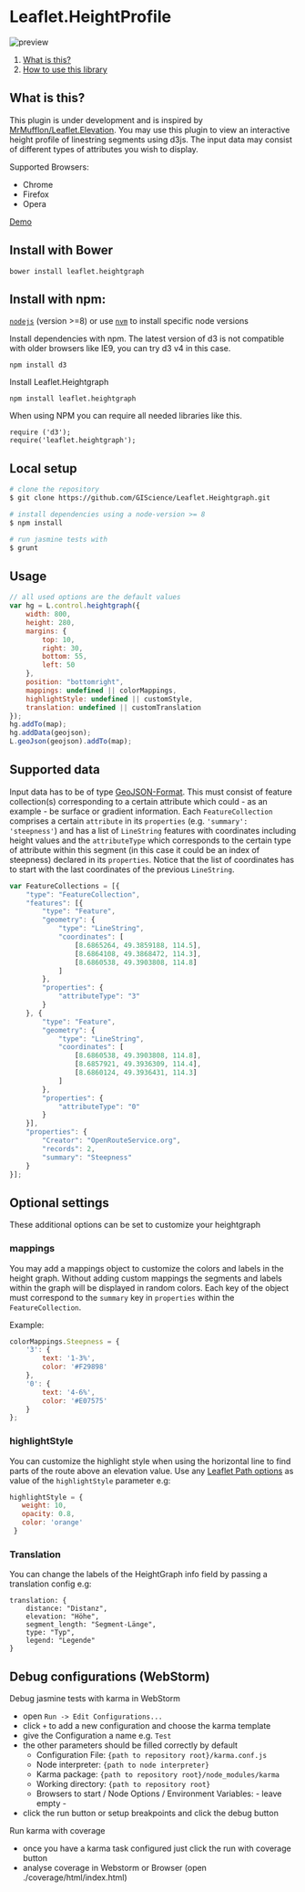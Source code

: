 # Leaflet.HeightProfile

![preview](https://cloud.githubusercontent.com/assets/10322094/22474104/472bcc88-e7db-11e6-8c9e-7e1d53cd0b57.png)

1. [What is this?](https://github.com/GIScience/Leaflet.Heightgraph#what-is-this)
2. [How to use this library](https://github.com/GIScience/Leaflet.Heightgraph#how-to-use)

## What is this?

This plugin is under development and is inspired by [MrMufflon/Leaflet.Elevation](https://github.com/MrMufflon/Leaflet.Elevation).
You may use this plugin to view an interactive height profile of linestring segments using d3js.
The input data may consist of different types of attributes you wish to display.

Supported Browsers:
- Chrome
- Firefox
- Opera

[Demo](https://giscience.github.io/Leaflet.Heightgraph)

## Install with Bower

`` bower install leaflet.heightgraph ``


## Install with npm:

[`nodejs`](https://nodejs.org/en/download/) (version >=8)
or use [`nvm`](https://github.com/nvm-sh/nvm/blob/master/README.md) to install specific node versions

Install dependencies with npm. The latest version of d3 is not compatible with older browsers like IE9, you can try d3 v4 in this case.
```
npm install d3
```

Install Leaflet.Heightgraph
```
npm install leaflet.heightgraph
```

When using NPM you can require all needed libraries like this.
```
require ('d3');
require('leaflet.heightgraph');
```

## Local setup

```bash
# clone the repository
$ git clone https://github.com/GIScience/Leaflet.Heightgraph.git

# install dependencies using a node-version >= 8
$ npm install

# run jasmine tests with
$ grunt
```

## Usage

```javascript
// all used options are the default values
var hg = L.control.heightgraph({
    width: 800,
    height: 280,
    margins: {
        top: 10,
        right: 30,
        bottom: 55,
        left: 50
    },
    position: "bottomright",
    mappings: undefined || colorMappings,
    highlightStyle: undefined || customStyle,
    translation: undefined || customTranslation
});
hg.addTo(map);
hg.addData(geojson);
L.geoJson(geojson).addTo(map);
```

## Supported data
Input data has to be of type [GeoJSON-Format](http://geojson.org/).
This must consist of feature collection(s) corresponding to a certain attribute which could - as an example - be surface or gradient information.
Each `FeatureCollection` comprises a certain `attribute` in its `properties` (e.g. `'summary': 'steepness'`) and has a list of
`LineString` features with coordinates including height values and the `attributeType` which corresponds to the certain type of
attribute within this segment (in this case it could be an index of steepness) declared in its `properties`.
Notice that the list of coordinates has to start with the last coordinates of the previous `LineString`.

```javascript
var FeatureCollections = [{
    "type": "FeatureCollection",
    "features": [{
        "type": "Feature",
        "geometry": {
            "type": "LineString",
            "coordinates": [
                [8.6865264, 49.3859188, 114.5],
                [8.6864108, 49.3868472, 114.3],
                [8.6860538, 49.3903808, 114.8]
            ]
        },
        "properties": {
            "attributeType": "3"
        }
    }, {
        "type": "Feature",
        "geometry": {
            "type": "LineString",
            "coordinates": [
                [8.6860538, 49.3903808, 114.8],
                [8.6857921, 49.3936309, 114.4],
                [8.6860124, 49.3936431, 114.3]
            ]
        },
        "properties": {
            "attributeType": "0"
        }
    }],
    "properties": {
        "Creator": "OpenRouteService.org",
        "records": 2,
        "summary": "Steepness"
    }
}];
```

## Optional settings
These additional options can be set to customize your heightgraph

### mappings
You may add a mappings object to customize the colors and labels in the height graph.
Without adding custom mappings the segments and labels within the graph will be displayed in random colors.
Each key of the object must correspond to the `summary` key in `properties` within the `FeatureCollection`.

Example:

```javascript
colorMappings.Steepness = {
    '3': {
        text: '1-3%',
        color: '#F29898'
    },
    '0': {
        text: '4-6%',
        color: '#E07575'
    }
};
```

### highlightStyle
You can customize the highlight style when using the horizontal line to 
find parts of the route above an elevation value.
Use any [Leaflet Path options](https://leafletjs.com/reference-1.5.0.html#path-option)
as value of the `highlightStyle` parameter e.g:

```javascript
highlightStyle = {
   weight: 10,
   opacity: 0.8,
   color: 'orange'
 }
```

### Translation
You can change the labels of the HeightGraph info field by passing a translation config e.g:

```
translation: {
    distance: "Distanz",
    elevation: "Höhe",
    segment_length: "Segment-Länge",
    type: "Typ",
    legend: "Legende"
}
```

## Debug configurations (WebStorm)

Debug jasmine tests with karma in WebStorm

- open `Run -> Edit Configurations...`
- click `+` to add a new configuration and choose the karma template
- give the Configuration a name e.g. `Test`
- the other parameters should be filled correctly by default
    - Configuration File: `{path to repository root}/karma.conf.js`
    - Node interpreter: `{path to node interpreter}`
    - Karma package: `{path to repository root}/node_modules/karma`
    - Working directory: `{path to repository root}`
    - Browsers to start / Node Options / Environment Variables: - leave empty -
- click the run button or setup breakpoints and click the debug button

Run karma with coverage

- once you have a karma task configured just click the run with coverage button 
- analyse coverage in Webstorm or Browser (open ./coverage/html/index.html)
